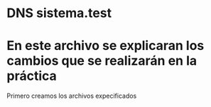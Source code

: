 # DNS sistema.test

# En este archivo se explicaran los cambios que se realizarán en la práctica
Primero creamos los archivos expecificados


